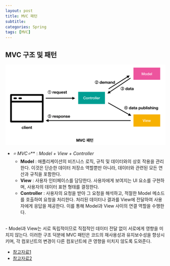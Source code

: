 ```yaml
---
layout: post
title: MVC 패턴
subtitle: 
categories: Spring
tags: [MVC]
---
```

## **MVC 구조 및 패턴**

![MVC 패턴](/assets/images/mvc.png)


- ***⭐* MVC*⭐***  : *Model + View + Controller*
    - **Model** : 애플리케이션의 비즈니스 로직, 규칙 및 데이터와의 상호 작용을 관리한다. 이것은 단순한 데이터 저장소 역할뿐만 아니라, 데이터와 관련된 모든 연산과 규칙을 포함한다.
    - **View** : 사용자 인터페이스를 담당한다. 사용자에게 보여지는 UI 요소를 구현하며, 사용자의 데이터 표현 형태를 결정한다.
    - **Controller** : 사용자의 요청을 받아 그 요청을 해석하고, 적절한 Model 메소드를 호출하여 요청을 처리한다. 처리된 데이터나 결과를 View에 전달하여 사용자에게 응답을 제공한다. 이를 통해 Model과 View 사이의 연결 역할을 수행한다.

<br>
- Model과 View는 서로 독립적이므로 직접적인 데이터 전달 없이 서로에게 영향을 미치지 않는다. 이러한 구조 덕분에 MVC 패턴은 코드의 재사용성과 유지보수성을 향상시키며, 각 컴포넌트의 변경이 다른 컴포넌트에 큰 영향을 미치지 않도록 도와준다.

<br>

- [참고자료1](https://cloudstudying.kr/lectures/235)
- [참고자료2](https://carrotweb.tistory.com/216)